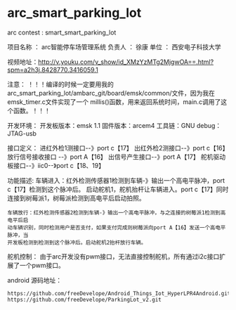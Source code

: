 # arc_smart_parking_lot
arc contest : smart_smart_parking_lot

	

项目名称	：	arc智能停车场管理系统
负责人		：  徐康
单位		：  西安电子科技大学


视频地址：http://v.youku.com/v_show/id_XMzYzMTg2MjgwOA==.html?spm=a2h3j.8428770.3416059.1

注意：  ！！！编译的时候一定要用我的arc_smart_parking_lot/ambarc_git/board/emsk/common/文件，因为我在emsk_timer.c文件实现了一个 millis()函数，用来返回系统时间，main.c调用了这个函数。！！！

开发环境：
	开发板版本：emsk 1.1
	固件版本：arcem4
	工具链：GNU
	debug：JTAG-usb

接口定义：
	进红外检1测接口--》port c【17】
	出红外检2测接口--》port c【16】      
	放行信号接收接口  --》port A【16】
	出信号产生接口--》port A【17】
	舵机驱动板接口--》iic0--》port c【18、19】

功能描述:
	车辆进入：红外检测传感器1检测到车辆-》输出一个高电平脉冲，port c【17】检测到这个脉冲后。
	启动舵机1，舵机抬杆让车辆进入。port c【17】同时连接到树莓派1，树莓派检测到高电平后启动拍照。

	车辆放行：红外检测传感器2检测到车辆-》输出一个高电平脉冲，与之连接的树莓派1检测到高电平后启
	动车辆识别，同时检测用户是否支付，如果支付完成则树莓派向port A【16】发送一个高电平脉冲，当
	开发板检测到检测到这个脉冲后。启动舵机2抬杆放行车辆。

舵机控制：
	由于arc开发没有pwm接口，无法直接控制舵机，所有通过i2c接口扩展了一个pwm接口。


android 源码地址：
	  
	https://github.com/freeDevelope/Android_Things_Iot_HyperLPR4Android.git
	https://github.com/freeDevelope/ParkingLot_v2.git
	
	
